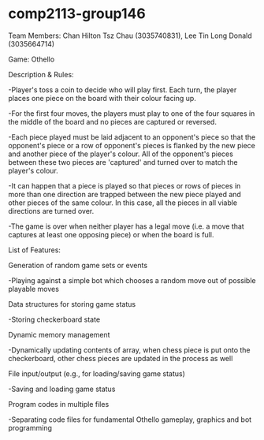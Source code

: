# comp2113-group146

Team Members: Chan Hilton Tsz Chau (3035740831), Lee Tin Long Donald (3035664714)

Game: Othello

Description & Rules:

  -Player's toss a coin to decide who will play first. Each turn, the player places one piece on the board with their colour facing up.

  -For the first four moves, the players must play to one of the four squares in the middle of the board and no pieces are captured or reversed.

  -Each piece played must be laid adjacent to an opponent's piece so that the opponent's piece or a row of opponent's pieces is flanked by the new piece and another piece of the player's colour. All of the opponent's pieces between these two pieces are 'captured' and turned over to match the player's colour.

  -It can happen that a piece is played so that pieces or rows of pieces in more than one direction are trapped between the new piece played and other pieces of the same colour. In this case, all the pieces in all viable directions are turned over.

  -The game is over when neither player has a legal move (i.e. a move that captures at least one opposing piece) or when the board is full.
  
List of Features:

Generation of random game sets or events

  -Playing against a simple bot which chooses a random move out of possible playable moves
  
Data structures for storing game status

  -Storing checkerboard state
  
Dynamic memory management

  -Dynamically updating contents of array, when chess piece is put onto the checkerboard, other chess pieces are updated in the process as well

File input/output (e.g., for loading/saving game status)

  -Saving and loading game status
  
Program codes in multiple files

  -Separating code files for fundamental Othello gameplay, graphics and bot programming
